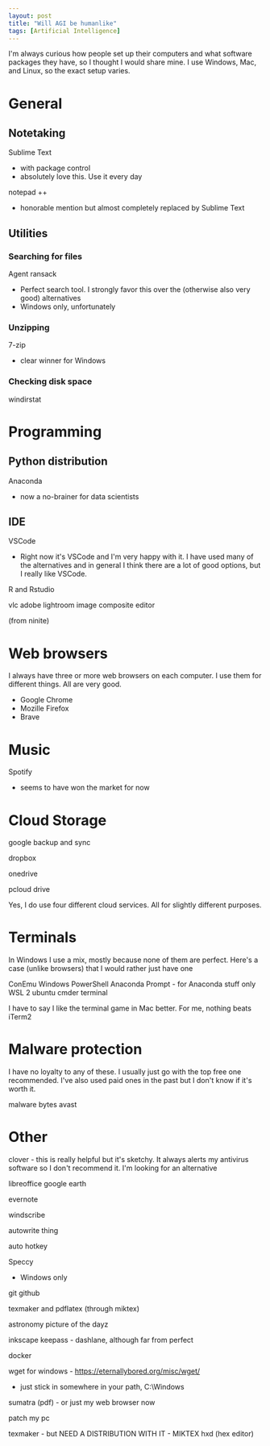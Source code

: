 ```yaml
---
layout: post
title: "Will AGI be humanlike"
tags: [Artificial Intelligence]
---
```


I'm always curious how people set up their computers and what software packages they have, so I thought I would share mine. I use Windows, Mac, and Linux, so the exact setup varies.


# General

## Notetaking
Sublime Text
- with package control
- absolutely love this. Use it every day

notepad ++
- honorable mention but almost completely replaced by Sublime Text

## Utilities

### Searching for files
Agent ransack
- Perfect search tool. I strongly favor this over the (otherwise also very good) alternatives
- Windows only, unfortunately

### Unzipping
7-zip
- clear winner for Windows

### Checking disk space
windirstat

# Programming

## Python distribution

Anaconda
- now a no-brainer for data scientists

## IDE
VSCode 
- Right now it's VSCode and I'm very happy with it. I have used many of the alternatives and in general I think there are a lot of good options, but I really like VSCode.

R and Rstudio


vlc
adobe lightroom
image composite editor

(from ninite)

# Web browsers
I always have three or more web browsers on each computer. I use them for different things. All are very good.
* Google Chrome
* Mozille Firefox
* Brave



# Music
Spotify
- seems to have won the market for now

# Cloud Storage

google backup and sync

dropbox

onedrive

pcloud drive

Yes, I do use four different cloud services. All for slightly different purposes.

# Terminals

In Windows I use a mix, mostly because none of them are perfect. Here's a case (unlike browsers) that I would rather just have one

ConEmu
Windows PowerShell
Anaconda Prompt - for Anaconda stuff only
WSL 2
ubuntu
cmder
terminal

I have to say I like the terminal game in Mac better. For me, nothing beats iTerm2


# Malware protection

I have no loyalty to any of these. I usually just go with the top free one recommended. I've also used paid ones in the past but I don't know if it's worth it.

malware bytes
avast

# Other

clover - this is really helpful but it's sketchy. It always alerts my antivirus software so I don't recommend it. I'm looking for an alternative


libreoffice
google earth

evernote

windscribe

autowrite thing

auto hotkey

Speccy
- Windows only

git
github

texmaker and pdflatex (through miktex)

astronomy picture of the dayz


inkscape
keepass - dashlane, although far from perfect


docker

wget for windows - 
https://eternallybored.org/misc/wget/
- just stick in somewhere in your path, C:\Windows


sumatra (pdf) - or just my web browser now


patch my pc

texmaker - but NEED A DISTRIBUTION WITH IT - MIKTEX
hxd (hex editor)

